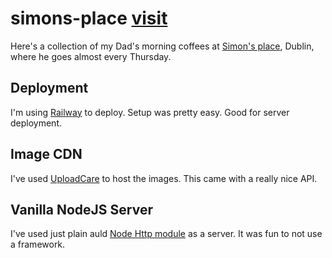 # simons-place [visit](https://simons-place-production.up.railway.app/)
Here's a collection of my Dad's morning coffees at [Simon's place](https://goo.gl/maps/4MHbh9nvFP8Uqooe9), Dublin, where he goes almost every Thursday.

## Deployment
I'm using [Railway](https://railway.app/) to deploy. Setup was pretty easy. Good for server deployment.

## Image CDN
I've used [UploadCare](https://app.uploadcare.com/) to host the images. This came with a really nice API.

## Vanilla NodeJS Server
I've used just plain auld [Node Http module](https://nodejs.org/api/http.html) as a server. It was fun to not use a framework.
